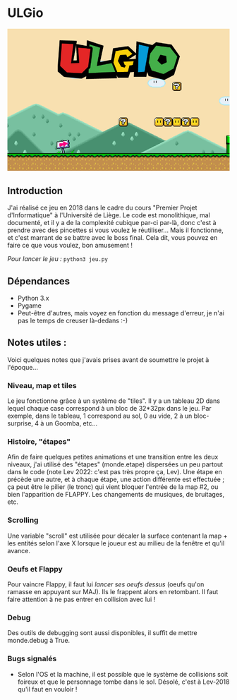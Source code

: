 # ULGio

<!-- Add picture ulg.png below -->
![ULGio](ulgio.png)

## Introduction

J'ai réalisé ce jeu en 2018 dans le cadre du cours "Premier Projet d'Informatique" à l'Université de Liège.
Le code est monolithique, mal documenté, et il y a de la complexité cubique par-ci par-là, donc c'est à prendre avec des pincettes si vous voulez le réutiliser...
Mais il fonctionne, et c'est marrant de se battre avec le boss final.
Cela dit, vous pouvez en faire ce que vous voulez, bon amusement !

*Pour lancer le jeu :* `python3 jeu.py`

## Dépendances
- Python 3.x
- Pygame
- Peut-être d'autres, mais voyez en fonction du message d'erreur, je n'ai pas le temps de creuser là-dedans :-)

## Notes utiles :
Voici quelques notes que j'avais prises avant de soumettre le projet à l'époque...

### Niveau, map et tiles

  Le jeu fonctionne grâce à un système de "tiles".
  Il y a un tableau 2D dans lequel chaque case correspond à un bloc de 32*32px dans le jeu.
  Par exemple, dans le tableau, 1 correspond au sol, 0 au vide, 2 à un bloc-surprise, 4 à un Goomba, etc...

### Histoire, "étapes"

  Afin de faire quelques petites animations et une transition entre les deux niveaux, j'ai utilisé des "étapes" (monde.etape)
  dispersées un peu partout dans le code (note Lev 2022: c'est pas très propre ça, Lev). Une étape en précède une autre, et à chaque étape, une action différente
  est effectuée ; ça peut être le pilier (le tronc) qui vient bloquer l'entrée de la map #2, ou bien l'apparition de FLAPPY.
  Les changements de musiques, de bruitages, etc.

### Scrolling

  Une variable "scroll" est utilisée pour décaler la surface contenant la map + les entités selon l'axe X lorsque le joueur est
  au milieu de la fenêtre et qu'il avance.

### Oeufs et Flappy

  Pour vaincre Flappy, il faut lui *lancer ses oeufs dessus* (oeufs qu'on ramasse en appuyant sur MAJ). Ils le frappent alors en retombant.
  Il faut faire attention à ne pas entrer en collision avec lui !

### Debug

  Des outils de debugging sont aussi disponibles, il suffit de mettre monde.debug à True.

### Bugs signalés
- Selon l'OS et la machine, il est possible que le système de collisions soit foireux et que le personnage tombe dans le sol. Désolé, c'est à Lev-2018 qu'il faut en vouloir !